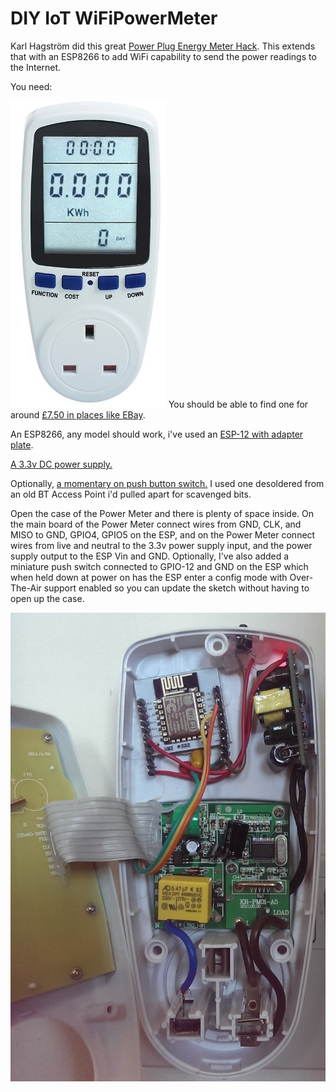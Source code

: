 # DIY IoT WiFiPowerMeter

Karl Hagström did this great [Power Plug Energy Meter Hack](http://gizmosnack.blogspot.co.uk/2014/10/power-plug-energy-meter-hack.html). This extends that with an ESP8266 to add WiFi capability to send the power readings to the Internet. 

You need:

![A Power Meter](https://github.com/HarringayMakerSpace/WiFiPowerMeter/blob/master/docs/meter1.png)
You should be able to find one for around [£7.50 in places like EBay](http://www.ebay.co.uk/itm/262034181013?_trksid=p2057872.m2749.l2649).

An ESP8266, any model should work, i've used an [ESP-12 with adapter plate](http://www.aliexpress.com/item/Serial-WIFI-ESP8266-module-adapter-plate-Full-IO-port-leads-you-can-choose-ESP-07-ESP/32581237017.html).

[A 3.3v DC power supply.](http://www.ebay.co.uk/itm/231569839422?_trksid=p2057872.m2749.l2649)

Optionally, [a momentary on push button switch.](http://www.ebay.co.uk/itm/Quality-Momentary-Tactile-Push-Button-Switch-SPST-Miniature-Mini-Micro-Small-PCB-/180732232689) I used one desoldered from an old BT Access Point i'd pulled apart for scavenged bits.
 
Open the case of the Power Meter and there is plenty of space inside. On the main board of the Power Meter connect wires from GND, CLK, and MISO to GND, GPIO4, GPIO5 on the ESP, and on the Power Meter connect wires from live and neutral to the 3.3v power supply input, and the power supply output to the ESP Vin and GND. Optionally, I've also added a miniature push switch connected to GPIO-12 and GND on the ESP which when held down at power on has the ESP enter a config mode with Over-The-Air support enabled so you can update the sketch without having to open up the case.

![A Power Meter](https://github.com/HarringayMakerSpace/WiFiPowerMeter/blob/master/docs/meter2.png)





